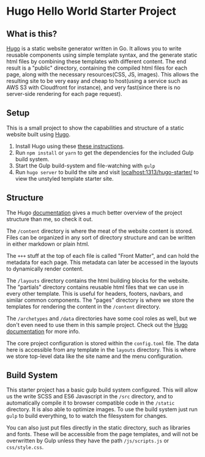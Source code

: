 
# Hugo Hello World Starter Project

## What is this?

[Hugo](https://gohugo.io/) is a static website generator written in Go.  It allows you to write reusable components using simple template syntax, and the generate static html files by combining these templates with different content.  The end result is a "public" directory, containing the compiled html files for each page, along with the necessary resources(CSS, JS, images).  This allows the resulting site to be very easy and cheap to host(using a service such as AWS S3 with Cloudfront for instance), and very fast(since there is no server-side rendering for each page request).


## Setup

This is a small project to show the capabilities and structure of a static website built using [Hugo](https://gohugo.io/).

 1.  Install Hugo using these  [these instructions](https://gohugo.io/overview/installing/).
 2.  Run `npm install` or `yarn` to get the dependencies for the included Gulp build system.
 3. Start the Gulp build-system and file-watching with `gulp`
 4. Run `hugo server` to build the site and visit [localhost:1313/hugo-starter/](http://localhost:1313/hugo-starter/) to view the unstyled template starter site.

## Structure

The Hugo [documentation](https://gohugo.io/overview/introduction/) gives a much better overview of the project structure than me, so check it out.

The `/content` directory is where the meat of the website content is stored.  Files can be organized in any sort of directory structure and can be written in either markdown or plain html.

The `+++` stuff at the top of each file is called "Front Matter", and can hold the metadata for each page.  This metadata can later be accessed in the layouts to dynamically render content.

The `/layouts` directory contains the html building blocks for the website.  The "partials" directory contains reusable html files that we can use in every other template.  This is useful for headers, footers, navbars, and similar common components.  The "pages" directory is where we store the templates for rendering the content in the `/content` directory.

The `/archetypes` and `/data` directories have some cool roles as well, but we don't even need to use them in this sample project. Check out the [Hugo documentation](https://gohugo.io/overview/introduction/) for more info.

The core project configuration is stored within the `config.toml` file.  The data here is accessible from any template in the `layouts` directory.  This is where we store top-level data like the site name and the menu configuration.

## Build System

This starter project has a basic gulp build system configured.  This will allow us the write SCSS and ES6 Javascript in the `/src` directory, and to automatically compile it to browser compatible code in the `/static` directory.  It is also able to optimize images.  To use the build system just run `gulp` to build everything, to to watch the filesystem for changes.  

You can also just put files directly in the static directory, such as libraries and fonts.  These will be accessible from the page templates, and will not be overwritten by Gulp unless they have the path `/js/scripts.js` or `css/style.css`. 